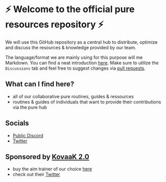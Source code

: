# ⚡️ Welcome to the official pure resources repository ⚡️

We will use this GitHub repository as a central hub to distribute, optimize and discuss the resources & knowledge provided by our team.

The language/format we are mainly using for this purpose will me Markdown. You can find a neat introduction [here](https://guides.github.com/features/mastering-markdown/).
Make sure to utilize the `Discussions` tab and feel free to suggest changes via [pull requests](https://docs.github.com/en/github/collaborating-with-pull-requests/proposing-changes-to-your-work-with-pull-requests/creating-a-pull-request).

## What can I find here?
- all of our collaborative pure routines, guides & ressources
- routines & guides of individuals that want to provide their contributions via the pure hub

## Socials
- [Public Discord](https://discord.com/invite/88MG9UyKPK)
- [Twitter](https://twitter.com/PureGofficial)

## Sponsored by [KovaaK 2.0](https://t.co/gUfOtwrje2?amp=1)
- buy the aim trainer of our choice [here](https://store.steampowered.com/app/824270/KovaaK_20/)
- check out their [Twitter](https://twitter.com/KovaaKs)

